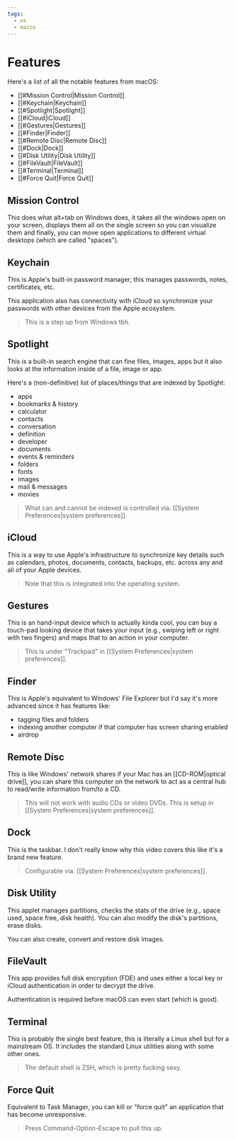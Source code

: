 ```yaml
---
tags:
  - os
  - macos
---
```

# Features

Here's a list of all the notable features from macOS:

- [[#Mission Control|Mission Control]]
- [[#Keychain|Keychain]]
- [[#Spotlight|Spotlight]]
- [[#iCloud|iCloud]]
- [[#Gestures|Gestures]]
- [[#Finder|Finder]]
- [[#Remote Disc|Remote Disc]]
- [[#Dock|Dock]]
- [[#Disk Utility|Disk Utility]]
- [[#FileVault|FileVault]]
- [[#Terminal|Terminal]]
- [[#Force Quit|Force Quit]]

## Mission Control

This does what alt+tab on Windows does, it takes all the windows open on your screen, displays them all on the single screen so you can visualize them and finally, you can move open applications to different virtual desktops (which are called "spaces").

## Keychain

This is Apple's built-in password manager, this manages passwords, notes, certificates, etc.

This application also has connectivity with iCloud so synchronize your passwords with other devices from the Apple ecosystem.

>This is a step up from Windows tbh.

## Spotlight

This is a built-in search engine that can fine files, images, apps but it also looks at the information inside of a file, image or app.

Here's a (non-definitive) list of places/things that are indexed by Spotlight:

- apps
- bookmarks & history
- calculator
- contacts
- conversation
- definition
- developer
- documents
- events & reminders
- folders
- fonts
- images
- mail & messages
- movies

>What can and cannot be indexed is controlled via. [[System Preferences|system preferences]].

## iCloud

This is a way to use Apple's infrastructure to synchronize key details such as calendars, photos, documents, contacts, backups, etc. across any and all of your Apple devices.

>Note that this is integrated into the operating system.

## Gestures

This is an hand-input device which is actually kinda cool, you can buy a touch-pad looking device that takes your input (e.g., swiping left or right with two fingers) and maps that to an action in your computer.

>This is under "Trackpad" in [[System Preferences|system preferences]].

## Finder

This is Apple's equivalent to Windows' File Explorer but I'd say it's more advanced since it has features like:

- tagging files and folders
- indexing another computer if that computer has screen sharing enabled
- airdrop

## Remote Disc

This is like Windows' network shares if your Mac has an [[CD-ROM|optical drive]], you can share this computer on the network to act as a central hub to read/write information from/to a CD.

>This will not work with audio CDs or video DVDs.
>This is setup in [[System Preferences|system preferences]].

## Dock

This is the taskbar. I don't really know why this video covers this like it's a brand new feature.

>Configurable via. [[System Preferences|system preferences]].

## Disk Utility

This applet manages partitions, checks the stats of the drive (e.g., space used, space free, disk health). You can also modify the disk's partitions, erase disks.

You can also create, convert and restore disk images.

## FileVault

This app provides full disk encryption (FDE) and uses either a local key or iCloud authentication in order to decrypt the drive.

Authentication is required before macOS can even start (which is good).

## Terminal

This is probably the single best feature, this is literally a Linux shell but for a mainstream OS. It includes the standard Linux utilities along with some other ones.

>The default shell is ZSH, which is pretty fucking sexy.

## Force Quit

Equivalent to Task Manager, you can kill or "force quit" an application that has become unresponsive.

>Press Command-Option-Escape to pull this up.
